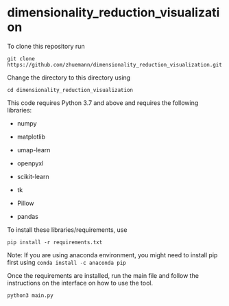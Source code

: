 # dimensionality_reduction_visualization

To clone this repository run

`git clone https://github.com/zhuemann/dimensionality_reduction_visualization.git`

Change the directory to this directory using 

`cd dimensionality_reduction_visualization`

This code requires Python 3.7 and above and requires the following libraries:

- numpy

- matplotlib

- umap-learn

- openpyxl

- scikit-learn

- tk

- Pillow

- pandas

To install these libraries/requirements, use

`pip install -r requirements.txt`

Note: If you are using anaconda environment, you might need to install pip first using `conda install -c anaconda pip`

Once the requirements are installed, run the main file and follow the instructions on the interface on how to use the tool.

`python3 main.py`
